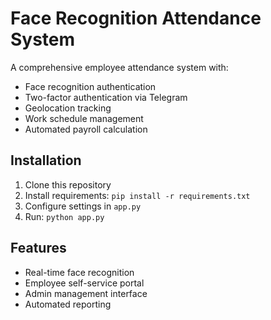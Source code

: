 # Face Recognition Attendance System

A comprehensive employee attendance system with:
- Face recognition authentication
- Two-factor authentication via Telegram
- Geolocation tracking
- Work schedule management
- Automated payroll calculation

## Installation

1. Clone this repository
2. Install requirements: `pip install -r requirements.txt`
3. Configure settings in `app.py`
4. Run: `python app.py`

## Features

- Real-time face recognition
- Employee self-service portal
- Admin management interface
- Automated reporting
